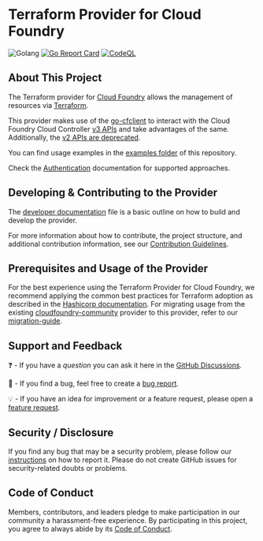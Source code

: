 # Terraform Provider for Cloud Foundry

![Golang](https://img.shields.io/badge/Go-1.25-informational)
[![Go Report Card](https://goreportcard.com/badge/github.com/cloudfoundry/terraform-provider-cloudfoundry)](https://goreportcard.com/report/github.com/cloudfoundry/terraform-provider-cloudfoundry)
[![CodeQL](https://github.com/cloudfoundry/terraform-provider-cloudfoundry/actions/workflows/codeql.yml/badge.svg)](https://github.com/cloudfoundry/terraform-provider-cloudfoundry/actions/workflows/codeql.yml)

## About This Project

The Terraform provider for [Cloud Foundry](https://www.cloudfoundry.org/) allows the management of resources via [Terraform](https://terraform.io/).

This provider makes use of the [go-cfclient](https://github.com/cloudfoundry/go-cfclient) to interact with the Cloud Foundry Cloud Controller [v3 APIs](https://v3-apidocs.cloudfoundry.org/version/3.159.0/index.html) and take advantages of the same. Additionally, the [v2 APIs are deprecated](https://apidocs.cloudfoundry.org/16.22.0/).

You can find usage examples in the [examples folder](examples/) of this repository.

Check the [Authentication](/Authentication.md) documentation for supported approaches.

## Developing & Contributing to the Provider

The [developer documentation](DEVELOPER.md) file is a basic outline on how to build and develop the provider.

For more information about how to contribute, the project structure, and additional contribution information, see our [Contribution Guidelines](CONTRIBUTING.md).

## Prerequisites and Usage of the Provider

For the best experience using the Terraform Provider for Cloud Foundry, we recommend applying the common best practices for Terraform adoption as described in the [Hashicorp documentation](https://developer.hashicorp.com/well-architected-framework/operational-excellence/operational-excellence-terraform-maturity). For migrating usage from the existing [cloudfoundry-community](https://github.com/cloudfoundry-community/terraform-provider-cloudfoundry) provider to this provider, refer to our [migration-guide](./migration-guide/Readme.md).

## Support and Feedback

❓ - If you have a *question* you can ask it here in the [GitHub Discussions](https://github.com/cloudfoundry/terraform-provider-cloudfoundry/discussions/).

🐞 - If you find a bug, feel free to create a [bug report](https://github.com/cloudfoundry/terraform-provider-cloudfoundry/issues/new?assignees=&labels=bug%2Cneeds-triage&projects=&template=bug_report.yml&title=%5BBUG%5D).

💡 - If you have an idea for improvement or a feature request, please open a [feature request](https://github.com/cloudfoundry/terraform-provider-cloudfoundry/issues/new?assignees=&labels=enhancement%2Cneeds-triage&projects=&template=feature_request.yml&title=%5BFEATURE%5D).

## Security / Disclosure

If you find any bug that may be a security problem, please follow our [instructions](https://www.cloudfoundry.org/security/) on how to report it. Please do not create GitHub issues for security-related doubts or problems.

## Code of Conduct

Members, contributors, and leaders pledge to make participation in our community a harassment-free experience. By participating in this project, you agree to always abide by its [Code of Conduct](https://www.cloudfoundry.org/wp-content/uploads/2015/09/CFF_Code_of_Conduct.pdf).
